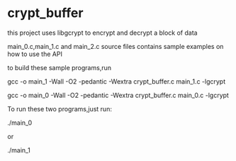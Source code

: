 crypt_buffer
============

this project uses libgcrypt to encrypt and decrypt a block of data

main_0.c,main_1.c and main_2.c source files contains sample examples on how to use the API

to build these sample programs,run

gcc -o main_1 -Wall -O2 -pedantic -Wextra crypt_buffer.c main_1.c -lgcrypt


gcc -o main_0 -Wall -O2 -pedantic -Wextra crypt_buffer.c main_0.c -lgcrypt

To run these two programs,just run:

./main_0

or

./main_1
